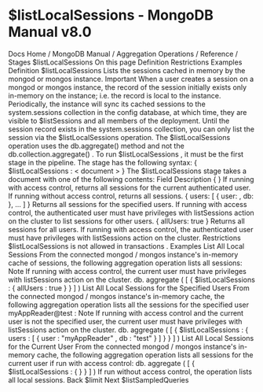 # $listLocalSessions - MongoDB Manual v8.0


Docs Home / MongoDB Manual / Aggregation Operations / Reference / Stages $listLocalSessions On this page Definition Restrictions Examples Definition $listLocalSessions Lists the sessions cached in memory by the mongod or mongos instance. Important When a user creates a session on a mongod or mongos instance, the record of the session initially
exists only in-memory on the instance; i.e. the record is local
to the instance. Periodically, the instance will sync its cached
sessions to the system.sessions collection in the config database, at which time, they are
visible to $listSessions and all members of the
deployment. Until the session record exists in the system.sessions collection, you can only list the session via
the $listLocalSessions operation. The $listLocalSessions operation uses the db.aggregate() method and not the db.collection.aggregate() . To run $listLocalSessions , it must be the first stage in
the pipeline. The stage has the following syntax: { $listLocalSessions : < document > } The $listLocalSessions stage takes a document with one
of the following contents: Field Description { } If running with access control, returns all sessions for the
current authenticated user. If running without access control, returns all sessions. { users: [ { user: <user>, db: <db> }, ... ] } Returns all sessions for the specified users. If running with
access control, the authenticated user must have privileges
with listSessions action on the cluster to list
sessions for other users. { allUsers: true } Returns all sessions for all users. If running with access
control, the authenticated user must have privileges with listSessions action on the cluster. Restrictions $listLocalSessions is not allowed in transactions . Examples List All Local Sessions From the connected mongod / mongos instance's
in-memory cache of sessions, the following aggregation operation lists
all sessions: Note If running with access control, the current user must have
privileges with listSessions action on the cluster. db. aggregate ( [ { $listLocalSessions : { allUsers : true } } ] ) List All Local Sessions for the Specified Users From the connected mongod / mongos instance's
in-memory cache, the following aggregation operation lists all the
sessions for the specified user myAppReader@test : Note If running with access control and the current user is not the
specified user, the current user must
have privileges with listSessions action on the cluster. db. aggregate ( [ { $listLocalSessions : { users : [ { user : "myAppReader" , db : "test" } ] } } ] ) List All Local Sessions for the Current User From the connected mongod / mongos instance's
in-memory cache, the following aggregation operation lists all sessions
for the current user if run with access control: db. aggregate ( [ { $listLocalSessions : { } } ] ) If run without access control, the operation lists all local
sessions. Back $limit Next $listSampledQueries
